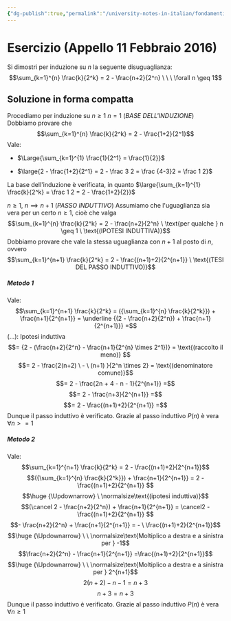 ```yaml
---
{"dg-publish":true,"permalink":"/university-notes-in-italian/fondamenti-matematici-per-l-informatica/esercizi-sul-principio-di-induzione/appello-11-febbraio-2016/"}
---
```


# Esercizio (Appello 11 Febbraio 2016)
Si dimostri per induzione su $n$ la seguente disuguaglianza:
$$\sum_{k=1}^{n} \frac{k}{2^k} = 2 - \frac{n+2}{2^n} \ \ \ \forall n \geq 1$$
## Soluzione in forma compatta
Procediamo per induzione su $n \geq 1$
$n = 1$ (*BASE DELL'INDUZIONE*) 
Dobbiamo provare che 
$$\sum_{k=1}^{n} \frac{k}{2^k} = 2 - \frac{1+2}{2^1}$$Vale:
-  $\Large{\sum_{k=1}^{1} \frac{1}{2^1} = \frac{1}{2}}$

- $\large{2 - \frac{1+2}{2^1} = 2 - \frac 3 2 = \frac {4-3}2 = \frac 1 2}$

La base dell'induzione è verificata, in quanto $\large{\sum_{k=1}^{1} \frac{k}{2^k} = \frac 1 2 = 2 - \frac{1+2}{2}}$

$n \geq 1, \ n \implies n+1$ (*PASSO INDUTTIVO*)
Assumiamo che l'uguaglianza sia vera per un certo $n \geq 1$, cioè che valga 
$$\sum_{k=1}^{n} \frac{k}{2^k} = 2 - \frac{n+2}{2^n} \ \text{per qualche } n \geq 1 \ \text{(IPOTESI INDUTTIVA)}$$
 Dobbiamo provare che vale la stessa uguaglianza con $n+1$ al posto di $n$, ovvero
$$\sum_{k=1}^{n+1} \frac{k}{2^k} = 2 - \frac{(n+1)+2}{2^{n+1}} \ \text{(TESI DEL PASSO INDUTTIVO)}$$
##### Metodo 1
Vale:
$$\sum_{k=1}^{n+1} \frac{k}{2^k} = ({\sum_{k=1}^{n} \frac{k}{2^k}}) + \frac{n+1}{2^{n+1}} = \underline {(2 - \frac{n+2}{2^n}) + \frac{n+1}{2^{n+1}}} =$$
$(...) :$ Ipotesi induttiva
$$= {2 - (\frac{n+2}{2^n} - \frac{n+1}{2^{n} \times 2^1})} = \text{(raccolto il meno)} $$
$$= 2 - \frac{2(n+2) \ - \ (n+1) }{2^n \times 2} = \text{(denominatore comune)}$$
$$= 2 - \frac{2n + 4 - n - 1}{2^{n+1}} =$$
$$= 2 - \frac{n+3}{2^{n+1}} =$$
$$= 2 - \frac{(n+1)+2}{2^{n+1}} =$$
Dunque il passo induttivo è verificato.
Grazie al passo induttivo $P(n)$ è vera $\forall n >= 1$
##### Metodo 2
Vale:
$$\sum_{k=1}^{n+1} \frac{k}{2^k} = 2 - \frac{(n+1)+2}{2^{n+1}}$$
$$({\sum_{k=1}^{n} \frac{k}{2^k}}) + \frac{n+1}{2^{n+1}} = 2 - \frac{(n+1)+2}{2^{n+1}} $$
$$\huge {\Updownarrow} \ \normalsize\text{(ipotesi induttiva)}$$
$$(\cancel 2 - \frac{n+2}{2^n}) + \frac{n+1}{2^{n+1}} = \cancel2 - \frac{(n+1)+2}{2^{n+1}} $$
$$- \frac{n+2}{2^n} + \frac{n+1}{2^{n+1}} = - \ \frac{(n+1)+2}{2^{n+1}}$$
$$\huge {\Updownarrow} \ \ \normalsize\text{Moltiplico a destra e a sinistra per } -1$$
$$\frac{n+2}{2^n} - \frac{n+1}{2^{n+1}} =\frac{(n+1)+2}{2^{n+1}}$$
$$\huge {\Updownarrow} \ \ \normalsize\text{Moltiplico a destra e a sinistra per } 2^{n+1}$$
$$2(n+2) - n - 1 = n+3$$
$$n+3=n+3$$Dunque il passo induttivo è verificato.
Grazie al passo induttivo $P(n)$ è vera $\forall n \geq 1$